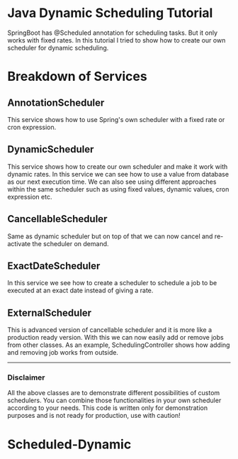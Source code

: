 # Java Dynamic Scheduling Tutorial

SpringBoot has @Scheduled annotation for scheduling tasks. But it only works with fixed rates.
In this tutorial I tried to show how to create our own scheduler for dynamic scheduling.

# Breakdown of Services

## AnnotationScheduler
This service shows how to use Spring's own scheduler with a fixed rate or cron expression.

## DynamicScheduler
This service shows how to create our own scheduler and make it work with dynamic rates. In this service we can see how to use a value from database as our next execution time. We can also see using different approaches within the same scheduler such as using fixed values, dynamic values, cron expression etc.

## CancellableScheduler
Same as dynamic scheduler but on top of that we can now cancel and re-activate the scheduler on demand.

## ExactDateScheduler
In this service we see how to create a scheduler to schedule a job to be executed at an exact date instead of giving a rate.

## ExternalScheduler
This is advanced version of cancellable scheduler and it is more like a production ready version. With this we can now easily add or remove jobs from other classes. As an example, SchedulingController shows how adding and removing job works from outside.

- - -

### Disclaimer
All the above classes are to demonstrate different possibilities of custom schedulers. You can combine those functionalities in your own scheduler according to your needs. This code is written only for demonstration purposes and is not ready for production, use with caution!
# Scheduled-Dynamic
